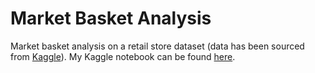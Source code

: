 # Market Basket Analysis #

Market basket analysis on a retail store dataset (data has been sourced from [Kaggle](https://www.kaggle.com/heeraldedhia/groceries-dataset)). 
My Kaggle notebook can be found [here](https://www.kaggle.com/agastyabhooshan/market-basket-analysis).
